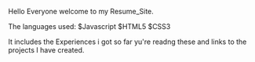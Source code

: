 Hello Everyone welcome to my Resume_Site.

The languages used:
$Javascript 
$HTML5
$CSS3

It includes the Experiences i got so far yu're readng these and links to the projects I have created.